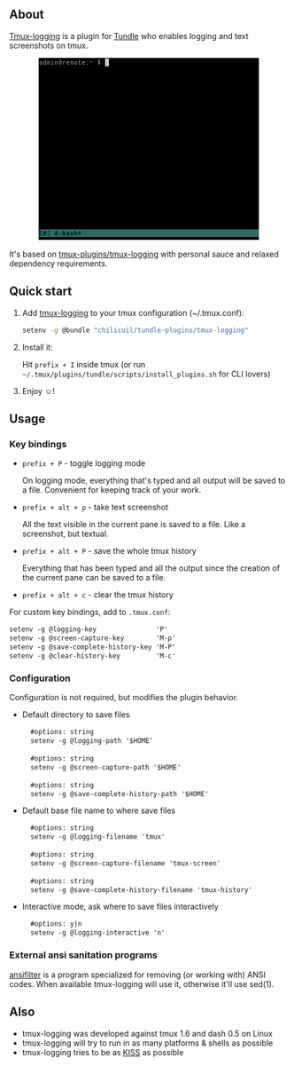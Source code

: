## About

[Tmux-logging](https://github.com/chilicuil/tundle-plugins/tree/master/tmux-logging) is a plugin for [Tundle](https://github.com/chilicuil/tundle) who enables logging and text screenshots on tmux.

<p align="center">
<img src="./img/tmux-logging.gif" alt="tmux-logging"/>
</p>

It's based on [tmux-plugins/tmux-logging](https://github.com/tmux-plugins/tmux-logging) with personal sauce and relaxed dependency requirements.

## Quick start

1. Add [tmux-logging](https://github.com/chilicuil/tundle-plugins/tree/master/tmux-logging) to your tmux  configuration (~/.tmux.conf):

   ```sh
   setenv -g @bundle "chilicuil/tundle-plugins/tmux-logging"
   ```

2. Install it:

   Hit `prefix + I` inside tmux (or run `~/.tmux/plugins/tundle/scripts/install_plugins.sh` for CLI lovers)

3. Enjoy ☺!

## Usage

### Key bindings

- `prefix + P` - toggle logging mode

   On logging mode, everything that's typed and all output will be saved to a file. Convenient for keeping track of your work.

- `prefix + alt + p` - take text screenshot

   All the text visible in the current pane is saved to a file. Like a screenshot, but textual.

- `prefix + alt + P` - save the whole tmux history

   Everything that has been typed and all the output since the creation of the current pane can be saved to a file.

- `prefix + alt + c` - clear the tmux history

For custom key bindings, add to `.tmux.conf`:

    setenv -g @logging-key               'P'
    setenv -g @screen-capture-key        'M-p'
    setenv -g @save-complete-history-key 'M-P'
    setenv -g @clear-history-key         'M-c'

### Configuration

Configuration is not required, but modifies the plugin behavior.

- Default directory to save files

        #options: string
        setenv -g @logging-path '$HOME'

        #options: string
        setenv -g @screen-capture-path '$HOME'

        #options: string
        setenv -g @save-complete-history-path '$HOME'

- Default base file name to where save files

        #options: string
        setenv -g @logging-filename 'tmux'

        #options: string
        setenv -g @screen-capture-filename 'tmux-screen'

        #options: string
        setenv -g @save-complete-history-filename 'tmux-history'

- Interactive mode, ask where to save files interactively

        #options: y|n
        setenv -g @logging-interactive 'n'

### External ansi sanitation programs

[ansifilter](http://www.andre-simon.de/doku/ansifilter/en/ansifilter.php) is a program specialized for removing (or working with) ANSI codes. When available tmux-logging will use it, otherwise it'll use sed(1).

## Also

* tmux-logging was developed against tmux 1.6 and dash 0.5 on Linux
* tmux-logging will try to run in as many platforms & shells as possible
* tmux-logging tries to be as [KISS](http://en.wikipedia.org/wiki/KISS_principle) as possible
